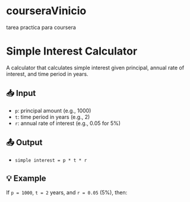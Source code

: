 # courseraVinicio
tarea practica para coursera

# Simple Interest Calculator

A calculator that calculates simple interest given principal, annual rate of interest, and time period in years.

## 📥 Input

- `p`: principal amount (e.g., 1000)
- `t`: time period in years (e.g., 2)
- `r`: annual rate of interest (e.g., 0.05 for 5%)

## 📤 Output

- `simple interest = p * t * r`

## 💡 Example

If `p = 1000`, `t = 2` years, and `r = 0.05` (5%), then:


